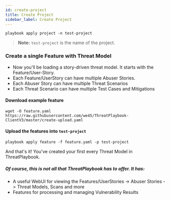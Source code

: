 ```yaml
---
id: create-project
title: Create Project
sidebar_label: Create Project
---
```


```
playbook apply project -n test-project
```
>**Note:** `test-project` is the name of the project.

### Create a single Feature with Threat Model

* Now you'll be loading a story-driven threat model. It starts with the Feature/User-Story. 
* Each Feature/UserStory can have multiple Abuser Stories. 
* Each Abuser Story can have multiple Threat Scenarios
* Each Threat Scenario can have multiple Test Cases and Mitigations


#### Download example feature
```
wget -O feature.yaml https://raw.githubusercontent.com/we45/ThreatPlaybook-ClientV3/master/create-upload.yaml
```

#### Upload the features into `test-project`
```
playbook apply feature -f feature.yaml -p test-project
```

And that's it! You've created your first every Threat Model in ThreatPlaybook.

##### Of course, this is not all that ThreatPlaybook has to offer. It has: 
* A useful WebUI for viewing the Features/UserStories -> Abuser Stories -> Threat Models, Scans and more
* Features for processing and managing Vulnerability Results









